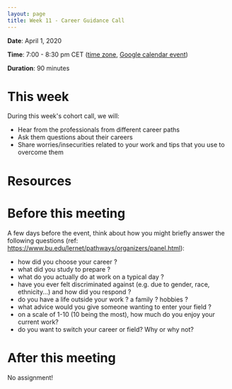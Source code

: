 ```yaml
---
layout: page
title: Week 11 - Career Guidance Call
---
```


**Date**: April 1, 2020

**Time**: 7:00 - 8:30 pm CET ([time zone](https://arewemeetingyet.com/Berlin/2020-04-01/19:00/OLS-1%20(Optional)%20Cohort%20Call%20(Week%2011)), [Google calendar event](https://calendar.google.com/event?action=TEMPLATE&tmeid=MG1ra3N1cmlzM2ZobHVkOWo2YTc5cThodm8gbjNycWh2dWZmMDVvamtsMG9wZnN2aDQ5ZmtAZw&tmsrc=n3rqhvuff05ojkl0opfsvh49fk%40group.calendar.google.com))

**Duration**: 90 minutes

# This week

During this week's cohort call, we will:
- Hear from the professionals from different career paths
- Ask them questions about their careers
- Share worries/insecurities related to your work and tips that you use to overcome them

# Resources

# Before this meeting

A few days before the event, think about how you might briefly answer the following questions (ref: https://www.bu.edu/lernet/pathways/organizers/panel.html):
- how did you choose your career ?
- what did you study to prepare ?
- what do you actually do at work on a typical day ?
- have you ever felt discriminated against (e.g. due to gender, race, ethnicity...) and how did you respond ?
- do you have a life outside your work ? a family ? hobbies ?
- what advice would you give someone wanting to enter your field ?
- on a scale of 1-10 (10 being the most), how much do you enjoy your current work?
- do you want to switch your career or field? Why or why not?

# After this meeting

No assignment!
